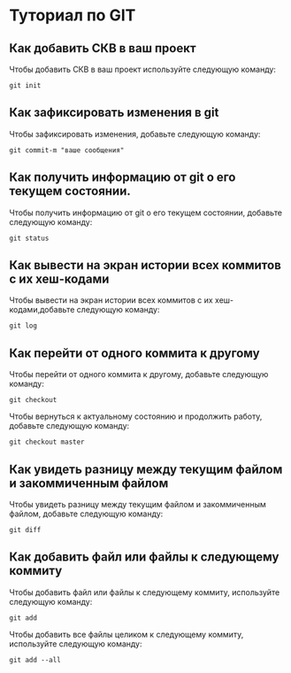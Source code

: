 # Туториал по GIT 

## Как добавить СКВ в ваш проект

Чтобы добавить СКВ в ваш проект используйте следующую команду:

~~~
git init  
~~~

## Как зафиксировать изменения в git

Чтобы зафиксировать изменения, добавьте следующую команду:
~~~
git commit-m "ваше сообщения"
~~~

## Как получить информацию от  git о его текущем состоянии.

Чтобы получить информацию от  git о его текущем состоянии, добавьте следующую команду:
~~~ 
git status
~~~

## Как вывести на экран истории всех коммитов с их хеш-кодами

Чтобы вывести на экран истории всех коммитов с их хеш-кодами,добавьте следующую команду:

~~~
git log
~~~


## Как перейти от одного коммита к другому

Чтобы перейти от одного коммита к другому, добавьте следующую команду:

~~~
git checkout
~~~
 Чтобы вернуться к актуальному состоянию и продолжить работу, добавьте следующую команду:
 ~~~
 git checkout master
 ~~~

 ## Как увидеть разницу между текущим файлом и закоммиченным файлом 

Чтобы увидеть разницу между текущим файлом и закоммиченным файлом, добавьте следующую команду:

~~~
git diff
~~~


## Как добавить файл или файлы к следующему коммиту

Чтобы добавить файл или файлы к следующему коммиту, используйте следующую команду:

~~~
git add
~~~

Чтобы добавить все файлы целиком к следующему коммиту, используйте следующую команду:
~~~
git add --all
~~~
